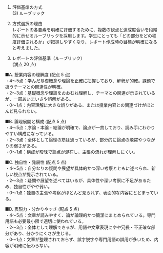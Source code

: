 1. 評価基準の方式  
(3) ルーブリック

2. 方式選択の理由  
レポートの各要素を明確に評価するために、複数の観点と達成度合いを段階的に示せるルーブリックを採用します。学生にとっても「どの部分をどの程度評価されるか」が把握しやすくなり、レポート作成時の目標が明確になると考えました。

3. レポートの評価基準（ルーブリック）  
(満点 20 点)  

■A. 授業内容の理解度 (配点 5 点)  
・4〜5点：学んだ基礎概念や理論を正確に把握しており、解釈が的確。課題で扱うテーマとの関連性が明確。  
・2〜3点：基礎概念や理論をおおむね理解し、テーマとの関連が示されているが、一部あいまいさや誤解がある。  
・0〜1点：内容理解に大きな誤りがある、または授業内容との関連づけがほとんど見られない。  

■B. 論理展開と構成 (配点 5 点)  
・4〜5点：序論・本論・結論が明確で、論点が一貫しており、読み手にわかりやすい構成になっている。  
・2〜3点：全体として論理の筋は通っているが、部分的に論点の飛躍やつながりの弱さがある。  
・0〜1点：構成が曖昧で論点が混在し、主張の流れが理解しにくい。  

■C. 独自性・発展性 (配点 5 点)  
・4〜5点：自分なりの疑問や展望が具体的かつ深い考察とともに述べられ、新しい視点が提示されている。  
・2〜3点：疑問や展望を述べてはいるが、具体性や深い考察に不足があるため、独自性がやや弱い。  
・0〜1点：独自の主張や考察がほとんど見られず、表面的な内容にとどまっている。  

■D. 表現力・分かりやすさ (配点 5 点)  
・4〜5点：文章が読みやすく、論が論理的かつ簡潔にまとめられている。専門用語も必要最小限で適切に使われている。  
・2〜3点：全体として理解できるが、用語や文章表現にやや冗長・不正確な部分があり、分かりにくさが生じる。  
・0〜1点：文章が整理されておらず、誤字脱字や専門用語の誤用が多いため、内容が明確に伝わらない。  
